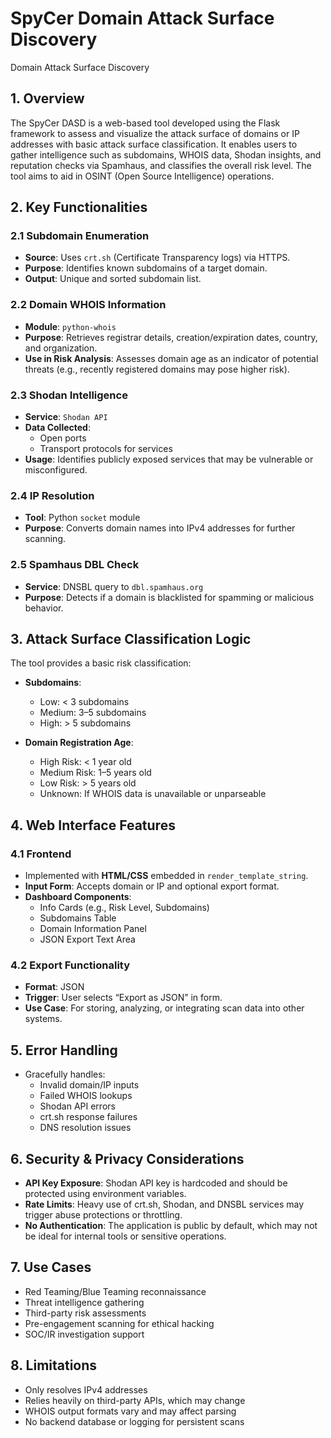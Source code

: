 # SpyCer Domain Attack Surface Discovery
Domain Attack Surface Discovery

## **1. Overview**

The SpyCer DASD is a web-based tool developed using the Flask framework to assess and visualize the attack surface of domains or IP addresses with basic attack surface classification. It enables users to gather intelligence such as subdomains, WHOIS data, Shodan insights, and reputation checks via Spamhaus, and classifies the overall risk level. The tool aims to aid in OSINT (Open Source Intelligence) operations.


## **2. Key Functionalities**

### **2.1 Subdomain Enumeration**
- **Source**: Uses `crt.sh` (Certificate Transparency logs) via HTTPS.
- **Purpose**: Identifies known subdomains of a target domain.
- **Output**: Unique and sorted subdomain list.

### **2.2 Domain WHOIS Information**
- **Module**: `python-whois`
- **Purpose**: Retrieves registrar details, creation/expiration dates, country, and organization.
- **Use in Risk Analysis**: Assesses domain age as an indicator of potential threats (e.g., recently registered domains may pose higher risk).

### **2.3 Shodan Intelligence**
- **Service**: `Shodan API`
- **Data Collected**:
  - Open ports
  - Transport protocols for services
- **Usage**: Identifies publicly exposed services that may be vulnerable or misconfigured.

### **2.4 IP Resolution**
- **Tool**: Python `socket` module
- **Purpose**: Converts domain names into IPv4 addresses for further scanning.

### **2.5 Spamhaus DBL Check**
- **Service**: DNSBL query to `dbl.spamhaus.org`
- **Purpose**: Detects if a domain is blacklisted for spamming or malicious behavior.


## **3. Attack Surface Classification Logic**

The tool provides a basic risk classification:
- **Subdomains**:
  - Low: < 3 subdomains
  - Medium: 3–5 subdomains
  - High: > 5 subdomains

- **Domain Registration Age**:
  - High Risk: < 1 year old
  - Medium Risk: 1–5 years old
  - Low Risk: > 5 years old
  - Unknown: If WHOIS data is unavailable or unparseable


## **4. Web Interface Features**

### **4.1 Frontend**
- Implemented with **HTML/CSS** embedded in `render_template_string`.
- **Input Form**: Accepts domain or IP and optional export format.
- **Dashboard Components**:
  - Info Cards (e.g., Risk Level, Subdomains)
  - Subdomains Table
  - Domain Information Panel
  - JSON Export Text Area

### **4.2 Export Functionality**
- **Format**: JSON
- **Trigger**: User selects “Export as JSON” in form.
- **Use Case**: For storing, analyzing, or integrating scan data into other systems.


## **5. Error Handling**
- Gracefully handles:
  - Invalid domain/IP inputs
  - Failed WHOIS lookups
  - Shodan API errors
  - crt.sh response failures
  - DNS resolution issues


## **6. Security & Privacy Considerations**
- **API Key Exposure**: Shodan API key is hardcoded and should be protected using environment variables.
- **Rate Limits**: Heavy use of crt.sh, Shodan, and DNSBL services may trigger abuse protections or throttling.
- **No Authentication**: The application is public by default, which may not be ideal for internal tools or sensitive operations.


## **7. Use Cases**
- Red Teaming/Blue Teaming reconnaissance
- Threat intelligence gathering
- Third-party risk assessments
- Pre-engagement scanning for ethical hacking
- SOC/IR investigation support


## **8. Limitations**
- Only resolves IPv4 addresses
- Relies heavily on third-party APIs, which may change
- WHOIS output formats vary and may affect parsing
- No backend database or logging for persistent scans

